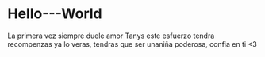 # Hello---World
La primera vez siempre duele amor
Tanys este esfuerzo tendra recompenzas ya lo veras, tendras que ser unaniña poderosa, confia en ti <3
